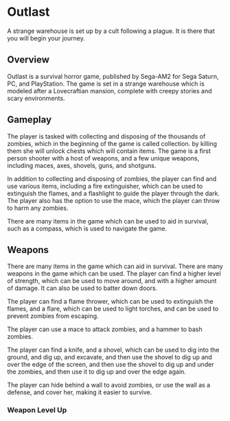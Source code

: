 # Outlast

A strange warehouse is set up by a cult following a plague. It is there that you will begin your journey.

## Overview

Outlast is a survival horror game, published by Sega-AM2 for Sega Saturn, PC, and PlayStation. The game is set in a strange warehouse which is modeled after a Lovecraftian mansion, complete with creepy stories and scary environments.

## Gameplay

The player is tasked with collecting and disposing of the thousands of zombies, which in the beginning of the game is called collection. by killing them she will unlock chests which will contain items. The game is a first person shooter with a host of weapons, and a few unique weapons, including maces, axes, shovels, guns, and shotguns.

In addition to collecting and disposing of zombies, the player can find and use various items, including a fire extinguisher, which can be used to extinguish the flames, and a flashlight to guide the player through the dark. The player also has the option to use the mace, which the player can throw to harm any zombies.

There are many items in the game which can be used to aid in survival, such as a compass, which is used to navigate the game.

## Weapons

There are many items in the game which can aid in survival. There are many weapons in the game which can be used. The player can find a higher level of strength, which can be used to move around, and with a higher amount of damage. It can also be used to batter down doors.

The player can find a flame thrower, which can be used to extinguish the flames, and a flare, which can be used to light torches, and can be used to prevent zombies from escaping.

The player can use a mace to attack zombies, and a hammer to bash zombies.

The player can find a knife, and a shovel, which can be used to dig into the ground, and dig up, and excavate, and then use the shovel to dig up and over the edge of the screen, and then use the shovel to dig up and under the zombies, and then use it to dig up and over the edge again.

The player can hide behind a wall to avoid zombies, or use the wall as a defense, and cover her, making it easier to survive.

### Weapon Level Up